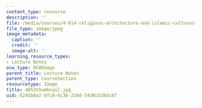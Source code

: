 ```yaml
---
content_type: resource
description: ''
file: /media/courses/4-614-religious-architecture-and-islamic-cultures-fall-2002/6245b0a2bfc06c36226d5438cb393c4f_4053thumbnail.jpg
file_type: image/jpeg
image_metadata:
  caption: ''
  credit: ''
  image-alt: ''
learning_resource_types:
- Lecture Notes
ocw_type: OCWImage
parent_title: Lecture Notes
parent_type: CourseSection
resourcetype: Image
title: 4053thumbnail.jpg
uid: 6245b0a2-bfc0-6c36-226d-5438cb393c4f
---
```

